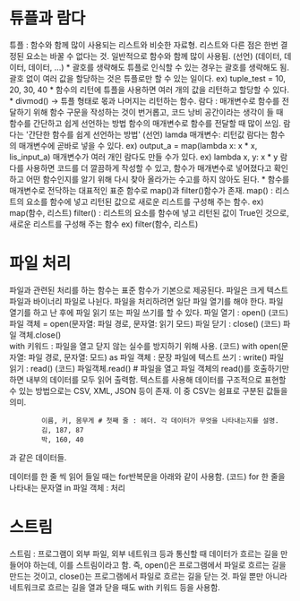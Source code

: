 # 튜플과 람다
튜플 : 함수와 함께 많이 사용되는 리스트와 비슷한 자료형. 리스트와 다른 점은 한번 결정된 요소는 바꿀 수 없다는 것.
    일반적으로 함수와 함께 많이 사용됨.
    (선언)
        (데이터, 데이터, 데이터, ...)
        * 괄호를 생략해도 튜플로 인식할 수 있는 경우는 괄호를 생략해도 됨.
          괄호 없이 여러 값을 할당하는 것은 튜플로만 할 수 있는 일이다. 
        ex) tuple_test = 10, 20, 30, 40
        * 함수의 리턴에 튜플을 사용하면 여러 개의 값을 리턴하고 할당할 수 있다. 
    * divmod() -> 튜플 형태로 몫과 나머지는 리턴하는 함수. 
람다 : 매개변수로 함수를 전달하기 위해 함수 구문을 작성하는 것이 번거롭고, 코드 낭비 공간이라는 생각이 들 때 함수를 간단하고 쉽게 선언하는 방법
    함수의 매개변수로 함수를 전달할 때 많이 쓰임. 
    람다는 '간단한 함수를 쉽게 선언하는 방법'
    (선언)
        lamda 매개변수: 리턴값
    람다는 함수의 매개변수에 곧바로 넣을 수 있다.
    ex) output_a = map(lambda x: x * x, lis_input_a)
    매개변수가 여러 개인 람다도 만들 수가 있다.
    ex) lambda x, y: x * y
    람다를 사용하면 코드를 더 깔끔하게 작성할 수 있고, 함수가 매개변수로 넣어졌다고 확인하고 어떤 함수인지를 알기 위해 다시 찾아 올라가는 수고를 하지 않아도 된다. 
    * 함수를 매개변수로 전닥하는 대표적인 표준 함수로 map()과 filter()함수가 존재. 
        map() : 리스트의 요소를 함수에 넣고 리턴된 값으로 새로운 리스트를 구성해 주는 함수. 
        ex) map(함수, 리스트)
        filter() : 리스트의 요소를 함수에 넣고 리턴된 값이 True인 것으로, 새로운 리스트를 구성해 주는 함수
        ex) filter(함수, 리스트)


# 파일 처리
파일과 관련된 처리를 하는 함수는 표준 함수가 기본으로 제공된다. 
파일은 크게 텍스트 파일과 바이너리 파일로 나뉜다. 
파일을 처리하려면 일단 파일 열기를 해야 한다. 파일 열기를 하고 난 후에 파일 읽기 또는 파일 쓰기를 할 수 있다. 
    파일 열기 : open()
    (코드) 파일 객체 = open(문자열: 파일 경로, 문자열: 읽기 모드)
    파일 닫기 : close()
    (코드) 파일 객체.close()   
    with 키워드 : 파일을 열고 닫지 않는 실수를 방지하기 위해 사용.
    (코드) with open(문자열: 파일 경로, 문자열: 모드) as 파일 객체 :
            문장
    파일에 텍스트 쓰기 : write()
    파일 읽기 : read()
    (코드) 파일객체.read() # 파일을 열고 파일 객체의 read()를 호출하기만 하면 내부의 데이터를 모두 읽어 출력함.
텍스트를 사용해 데이터를 구조적으로 표현할 수 있는 방법으로는 CSV, XML, JSON 등이 존재. 
이 중 CSV는 쉼표로 구분된 값들을 의미. 

            이름, 키, 몸무게 # 첫째 줄 : 헤더. 각 데이터가 무엇을 나타내는지를 설명. 
            김, 187, 87
            박, 160, 40 

과 같은 데이터들.

데이터를 한 줄 씩 읽어 들일 때는 for반복문을 아래와 같이 사용함.
(코드) for 한 줄을 나타내는 문자열 in 파일 객체 : 
            처리

# 스트림
스트림 : 프로그램이 외부 파일, 외부 네트워크 등과 통신할 때 데이터가 흐르는 길을 만들어야 하는데, 이를 스트림이라고 함. 
즉, open()은 프로그램에서 파일로 흐르는 길을 만드는 것이고, close()는 프로그램에서 파일로 흐르는 길을 닫는 것. 
파일 뿐만 아니라 네트워크로 흐르는 길을 열과 닫을 때도 with 키워드 등을 사용함.      
